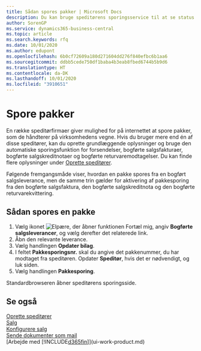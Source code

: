 ```yaml
---
title: Sådan spores pakker | Microsoft Docs
description: Du kan bruge speditørens sporingsservice til at se status for en levering.
author: SorenGP
ms.service: dynamics365-business-central
ms.topic: article
ms.search.keywords: rfq
ms.date: 10/01/2020
ms.author: edupont
ms.openlocfilehash: 6b0cf72609a180d271604dd276f840efbc6b1aa6
ms.sourcegitcommit: ddbb5cede750df1baba4b3eab8fbed6744b5b9d6
ms.translationtype: HT
ms.contentlocale: da-DK
ms.lasthandoff: 10/01/2020
ms.locfileid: "3910651"
---
```

# <a name="track-packages"></a>Spore pakker

En række speditørfirmaer giver mulighed for på internettet at spore pakker, som de håndterer på virksomhedens vegne. Hvis du bruger mere end én af disse speditører, kan du oprette grundlæggende oplysninger og bruge den automatiske sporingsfunktion for forsendelser, bogførte salgsfakturaer, bogførte salgskreditnotaer og bogførte returvaremodtagelser. Du kan finde flere oplysninger under [Oprette speditører](sales-how-to-set-up-shipping-agents.md).  

Følgende fremgangsmåde viser, hvordan en pakke spores fra en bogført salgsleverance, men de samme trin gælder for aktivering af pakkesporing fra den bogførte salgsfaktura, den bogførte salgskreditnota og den bogførte returvarekvittering.  

## <a name="to-track-a-package"></a>Sådan spores en pakke

1. Vælg ikonet ![Elpære, der åbner funktionen Fortæl mig](media/ui-search/search_small.png "Fortæl mig, hvad du vil foretage dig"), angiv **Bogførte salgsleverancer**, og vælg derefter det relaterede link.
2. Åbn den relevante leverance.
3. Vælg handlingen **Opdater bilag**.
4. I feltet **Pakkesporingsnr.** skal du angive det pakkenummer, du har modtaget fra speditøren. Opdater **Speditør**, hvis det er nødvendigt, og luk siden.
5. Vælg handlingen **Pakkesporing**.

Standardbrowseren åbner speditørens sporingsside.

## <a name="see-also"></a>Se også

[Oprette speditører](sales-how-to-set-up-shipping-agents.md)  
[Salg](sales-manage-sales.md)  
[Konfigurere salg](sales-setup-sales.md)  
[Sende dokumenter som mail](ui-how-send-documents-email.md)  
[Arbejde med [!INCLUDE[d365fin](includes/d365fin_md.md)]](ui-work-product.md)
